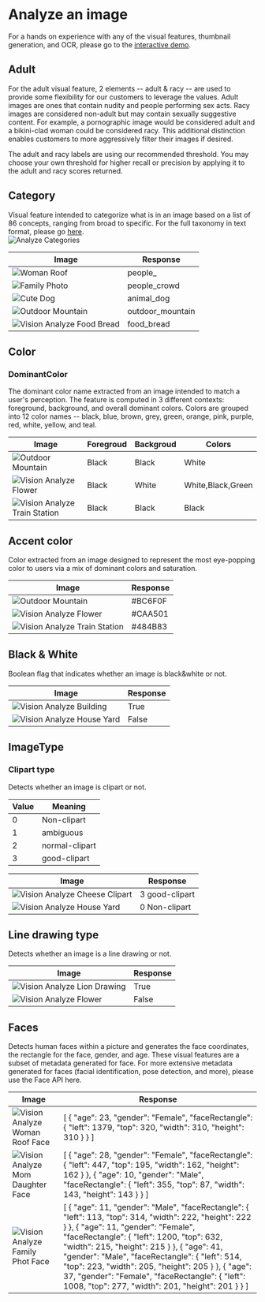 <!-- 
NavPath: Computer Vision API
LinkLabel: Analyze Image
Url: ComputerVision/documentation/AnalyzeImage
Weight: 100
-->

# Analyze an image

For a hands on experience with any of the visual features, thumbnail generation, and OCR, please go to the  [interactive demo](https://www.projectoxford.ai/demo/vision). 

## Adult

For the adult visual feature, 2 elements -- adult & racy -- are used to provide some flexibility for our customers to leverage the values.        Adult images are ones that contain nudity and people performing sex acts.        Racy images are considered non-adult but may contain sexually suggestive content.        For example, a pornographic image would be considered adult and a bikini-clad woman could be considered racy.        This additional distinction enables customers to more aggressively filter their images if desired.     

The adult and racy labels are using our recommended threshold.  You may choose your own threshold for higher recall or precision by applying it to the adult and racy scores returned.     

## Category

Visual feature intended to categorize what is in an image based on a list of 86 concepts, ranging from broad to specific. For the full taxonomy in text format, please go [here](https://www.projectoxford.ai/images/bright/vision/examples/86categories.txt).  
![Analyze Categories](./Images/analyze_categories.jpg)  

Image                                                                           | Response
------------------------------------------------------------------------------- | ----------------
![Woman Roof](./Images/woman_roof.jpg)                                   | people_
![Family Photo](./Images/family_photo.jpg)                               | people_crowd
![Cute Dog](./Images/cute_dog.jpg)                                       | animal_dog
![Outdoor Mountain](./Images/mountain_vista.jpg)                       | outdoor_mountain
![Vision Analyze Food Bread](./Images/bread.jpg) | food_bread

## Color
### DominantColor
The dominant color name extracted from an image intended to match a user's perception. The feature is computed in 3 different contexts: foreground, background, and overall dominant colors. Colors are grouped into 12 color names -- black, blue, brown, grey, green, orange, pink, purple, red, white, yellow, and teal.  

Image                                                                                 | Foregroud |Backgroud| Colors
------------------------------------------------------------------------------------- | --------- | ------- | ------
![Outdoor Mountain](./Images/mountain_vista.jpg)                             | Black     | Black   | White
![Vision Analyze Flower](./Images/flower.jpg)                 | Black     | White   | White,Black,Green
![Vision Analyze Train Station](./Images/train_station.jpg) | Black     | Black   | Black

## Accent color
Color extracted from an image designed to represent the most eye-popping color to users via a mix of dominant colors and saturation.  

Image                                                                                 | Response
------------------------------------------------------------------------------------- | ----
![Outdoor Mountain](./Images/mountain_vista.jpg)                             | #BC6F0F
![Vision Analyze Flower](./Images/flower.jpg)                 | #CAA501
![Vision Analyze Train Station](./Images/train_station.jpg) | #484B83

## Black & White
Boolean flag that indicates whether an image is black&white or not.  

Image                                                                                 | Response
------------------------------------------------------------------------------------- | ----
![Vision Analyze Building](./Images/bw_buildings.jpg)             | True
![Vision Analyze House Yard](./Images/house_yard.jpg)       | False

## ImageType
### Clipart type
Detects whether an image is clipart or not.  

Value | Meaning
----- | --------------
0     | Non-clipart
1     | ambiguous
2     | normal-clipart
3     | good-clipart

Image|Response
----|----
![Vision Analyze Cheese Clipart](./Images/cheese_clipart.jpg)|3 good-clipart
![Vision Analyze House Yard](./Images/house_yard.jpg)|0 Non-clipart

## Line drawing type
Detects whether an image is a line drawing or not.  

Image|Response
----|----
![Vision Analyze Lion Drawing](./Images/lion_drawing.jpg)|True
![Vision Analyze Flower](./Images/flower.jpg)|False

## Faces
Detects human faces within a picture and generates the face coordinates, the rectangle for the face, gender, and age. These visual features are a subset of metadata generated for face. For more extensive metadata generated for faces (facial identification, pose detection, and more), please use the Face API here.  

Image|Response
----|----
![Vision Analyze Woman Roof Face](./Images/woman_roof_face.png) | [ { "age": 23, "gender": "Female", "faceRectangle": { "left": 1379, "top": 320, "width": 310, "height": 310 } } ]
![Vision Analyze Mom Daughter Face](./Images/mom_daughter_face.png) | [ { "age": 28, "gender": "Female", "faceRectangle": { "left": 447, "top": 195, "width": 162, "height": 162 } }, { "age": 10, "gender": "Male", "faceRectangle": { "left": 355, "top": 87, "width": 143, "height": 143 } } ] 
![Vision Analyze Family Phot Face](./Images/family_photo_face.png) | [ { "age": 11, "gender": "Male", "faceRectangle": { "left": 113, "top": 314, "width": 222, "height": 222 } }, { "age": 11, "gender": "Female", "faceRectangle": { "left": 1200, "top": 632, "width": 215, "height": 215 } }, { "age": 41, "gender": "Male", "faceRectangle": { "left": 514, "top": 223, "width": 205, "height": 205 } }, { "age": 37, "gender": "Female", "faceRectangle": { "left": 1008, "top": 277, "width": 201, "height": 201 } } ] 
